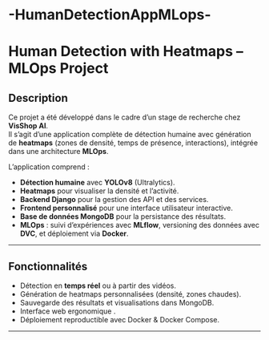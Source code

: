# -HumanDetectionAppMLops-
# Human Detection with Heatmaps – MLOps Project

##  Description
Ce projet a été développé dans le cadre d’un stage de recherche chez **VisShop AI**.  
Il s’agit d’une application complète de détection humaine avec génération de **heatmaps** (zones de densité, temps de présence, interactions), intégrée dans une architecture **MLOps**.

L’application comprend :
-  **Détection humaine** avec **YOLOv8** (Ultralytics).
-  **Heatmaps** pour visualiser la densité et l’activité.
-  **Backend Django** pour la gestion des API et des services.
-  **Frontend  personnalisé** pour une interface utilisateur interactive.
-  **Base de données MongoDB** pour la persistance des résultats.
-  **MLOps** : suivi d’expériences avec **MLflow**, versioning des données avec **DVC**, et déploiement via **Docker**.

---

## Fonctionnalités
- Détection en **temps réel** ou à partir des vidéos.
- Génération de heatmaps personnalisées (densité, zones chaudes).
- Sauvegarde des résultats et visualisations dans MongoDB.
- Interface web ergonomique .
- Déploiement reproductible avec Docker & Docker Compose.

---
